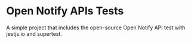 # Open Notify APIs Tests

A simple project that includes the open-source Open Notify API test with jestjs.io and supertest.
